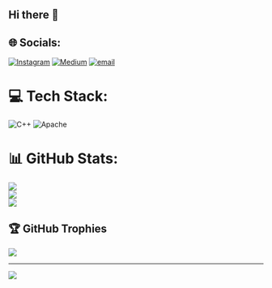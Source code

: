 ## Hi there 👋

<!--
**irvanmuda2-ath/irvanmuda2-ath** is a ✨ _special_ ✨ repository because its `README.md` (this file) appears on your GitHub profile.

Here are some ideas to get you started:

- 🔭 I’m currently working on ...
- 🌱 I’m currently learning ...
- 👯 I’m looking to collaborate on ...
- 🤔 I’m looking for help with ...
- 💬 Ask me about ...
- 📫 How to reach me: ...
- 😄 Pronouns: ...
- ⚡ Fun fact: ...
-->

## 🌐 Socials:
[![Instagram](https://img.shields.io/badge/Instagram-%23E4405F.svg?logo=Instagram&logoColor=white)](https://instagram.com/revanzip) [![Medium](https://img.shields.io/badge/Medium-12100E?logo=medium&logoColor=white)](https://medium.com/@irvan) [![email](https://img.shields.io/badge/Email-D14836?logo=gmail&logoColor=white)](mailto:irvanmuda2@gmail.com) 

# 💻 Tech Stack:
![C++](https://img.shields.io/badge/c++-%2300599C.svg?style=for-the-badge&logo=c%2B%2B&logoColor=white) ![Apache](https://img.shields.io/badge/apache-%23D42029.svg?style=for-the-badge&logo=apache&logoColor=white)
# 📊 GitHub Stats:
![](https://github-readme-stats.vercel.app/api?username=irvanmuda2-ath&theme=dark&hide_border=false&include_all_commits=false&count_private=false)<br/>
![](https://nirzak-streak-stats.vercel.app/?user=irvanmuda2-ath&theme=dark&hide_border=false)<br/>
![](https://github-readme-stats.vercel.app/api/top-langs/?username=irvanmuda2-ath&theme=dark&hide_border=false&include_all_commits=false&count_private=false&layout=compact)

## 🏆 GitHub Trophies
![](https://github-profile-trophy.vercel.app/?username=irvanmuda2-ath&theme=radical&no-frame=false&no-bg=false&margin-w=4)

---
[![](https://visitcount.itsvg.in/api?id=irvanmuda2-ath&icon=0&color=0)](https://visitcount.itsvg.in)

<!-- Proudly created with GPRM ( https://gprm.itsvg.in ) -->
